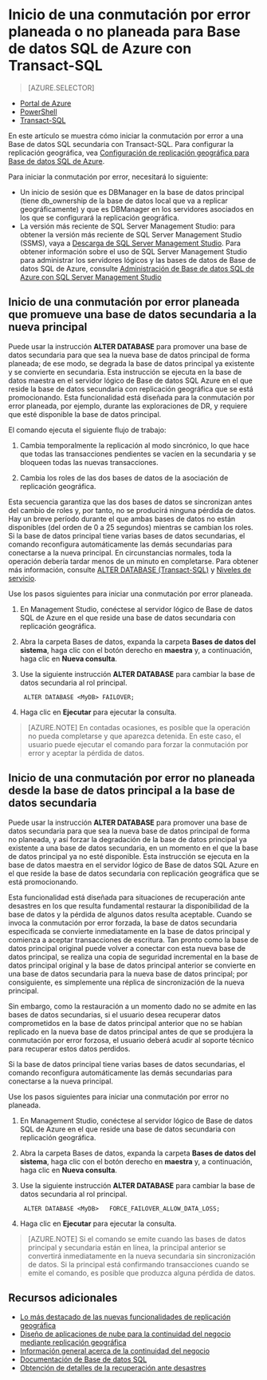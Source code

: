 <properties 
    pageTitle="Inicio de una conmutación por error planeada o no planeada para Base de datos SQL de Azure con Transact-SQL | Microsoft Azure" 
    description="Inicio de una conmutación por error planeada o no planeada para Base de datos SQL de Azure con Transact-SQL" 
    services="sql-database" 
    documentationCenter="" 
    authors="carlrabeler" 
    manager="jhubbard" 
    editor=""/>

<tags
    ms.service="sql-database"
    ms.devlang="NA"
    ms.topic="article"
    ms.tgt_pltfrm="NA"
    ms.workload="data-management"
    ms.date="04/27/2016"
    ms.author="carlrab"/>

# Inicio de una conmutación por error planeada o no planeada para Base de datos SQL de Azure con Transact-SQL


> [AZURE.SELECTOR]
- [Portal de Azure](sql-database-geo-replication-failover-portal.md)
- [PowerShell](sql-database-geo-replication-failover-powershell.md)
- [Transact-SQL](sql-database-geo-replication-failover-transact-sql.md)


En este artículo se muestra cómo iniciar la conmutación por error a una Base de datos SQL secundaria con Transact-SQL. Para configurar la replicación geográfica, vea [Configuración de replicación geográfica para Base de datos SQL de Azure](sql-database-geo-replication-transact-sql.md).



Para iniciar la conmutación por error, necesitará lo siguiente:

- Un inicio de sesión que es DBManager en la base de datos principal (tiene db\_ownership de la base de datos local que va a replicar geográficamente) y que es DBManager en los servidores asociados en los que se configurará la replicación geográfica.
- La versión más reciente de SQL Server Management Studio: para obtener la versión más reciente de SQL Server Management Studio (SSMS), vaya a [Descarga de SQL Server Management Studio](https://msdn.microsoft.com/library/mt238290.aspx). Para obtener información sobre el uso de SQL Server Management Studio para administrar los servidores lógicos y las bases de datos de Base de datos SQL de Azure, consulte [Administración de Base de datos SQL de Azure con SQL Server Management Studio](sql-database-manage-azure-ssms.md)



## Inicio de una conmutación por error planeada que promueve una base de datos secundaria a la nueva principal

Puede usar la instrucción **ALTER DATABASE** para promover una base de datos secundaria para que sea la nueva base de datos principal de forma planeada; de ese modo, se degrada la base de datos principal ya existente y se convierte en secundaria. Esta instrucción se ejecuta en la base de datos maestra en el servidor lógico de Base de datos SQL Azure en el que reside la base de datos secundaria con replicación geográfica que se está promocionando. Esta funcionalidad está diseñada para la conmutación por error planeada, por ejemplo, durante las exploraciones de DR, y requiere que esté disponible la base de datos principal.

El comando ejecuta el siguiente flujo de trabajo:

1. Cambia temporalmente la replicación al modo sincrónico, lo que hace que todas las transacciones pendientes se vacíen en la secundaria y se bloqueen todas las nuevas transacciones.

2. Cambia los roles de las dos bases de datos de la asociación de replicación geográfica.

Esta secuencia garantiza que las dos bases de datos se sincronizan antes del cambio de roles y, por tanto, no se producirá ninguna pérdida de datos. Hay un breve período durante el que ambas bases de datos no están disponibles (del orden de 0 a 25 segundos) mientras se cambian los roles. Si la base de datos principal tiene varias bases de datos secundarias, el comando reconfigura automáticamente las demás secundarias para conectarse a la nueva principal. En circunstancias normales, toda la operación debería tardar menos de un minuto en completarse. Para obtener más información, consulte [ALTER DATABASE (Transact-SQL)](https://msdn.microsoft.com/library/mt574871.aspx) y [Niveles de servicio](sql-database-service-tiers.md).


Use los pasos siguientes para iniciar una conmutación por error planeada.

1. En Management Studio, conéctese al servidor lógico de Base de datos SQL de Azure en el que reside una base de datos secundaria con replicación geográfica.

2. Abra la carpeta Bases de datos, expanda la carpeta **Bases de datos del sistema**, haga clic con el botón derecho en **maestra** y, a continuación, haga clic en **Nueva consulta**.

3. Use la siguiente instrucción **ALTER DATABASE** para cambiar la base de datos secundaria al rol principal.

        ALTER DATABASE <MyDB> FAILOVER;

4. Haga clic en **Ejecutar** para ejecutar la consulta.

>[AZURE.NOTE] En contadas ocasiones, es posible que la operación no pueda completarse y que aparezca detenida. En este caso, el usuario puede ejecutar el comando para forzar la conmutación por error y aceptar la pérdida de datos.


## Inicio de una conmutación por error no planeada desde la base de datos principal a la base de datos secundaria

Puede usar la instrucción **ALTER DATABASE** para promover una base de datos secundaria para que sea la nueva base de datos principal de forma no planeada, y así forzar la degradación de la base de datos principal ya existente a una base de datos secundaria, en un momento en el que la base de datos principal ya no esté disponible. Esta instrucción se ejecuta en la base de datos maestra en el servidor lógico de Base de datos SQL Azure en el que reside la base de datos secundaria con replicación geográfica que se está promocionando.

Esta funcionalidad está diseñada para situaciones de recuperación ante desastres en los que resulta fundamental restaurar la disponibilidad de la base de datos y la pérdida de algunos datos resulta aceptable. Cuando se invoca la conmutación por error forzada, la base de datos secundaria especificada se convierte inmediatamente en la base de datos principal y comienza a aceptar transacciones de escritura. Tan pronto como la base de datos principal original puede volver a conectar con esta nueva base de datos principal, se realiza una copia de seguridad incremental en la base de datos principal original y la base de datos principal anterior se convierte en una base de datos secundaria para la nueva base de datos principal; por consiguiente, es simplemente una réplica de sincronización de la nueva principal.

Sin embargo, como la restauración a un momento dado no se admite en las bases de datos secundarias, si el usuario desea recuperar datos comprometidos en la base de datos principal anterior que no se habían replicado en la nueva base de datos principal antes de que se produjera la conmutación por error forzosa, el usuario deberá acudir al soporte técnico para recuperar estos datos perdidos.

Si la base de datos principal tiene varias bases de datos secundarias, el comando reconfigura automáticamente las demás secundarias para conectarse a la nueva principal.

Use los pasos siguientes para iniciar una conmutación por error no planeada.

1. En Management Studio, conéctese al servidor lógico de Base de datos SQL de Azure en el que reside una base de datos secundaria con replicación geográfica.

2. Abra la carpeta Bases de datos, expanda la carpeta **Bases de datos del sistema**, haga clic con el botón derecho en **maestra** y, a continuación, haga clic en **Nueva consulta**.

3. Use la siguiente instrucción **ALTER DATABASE** para cambiar la base de datos secundaria al rol principal.

        ALTER DATABASE <MyDB>   FORCE_FAILOVER_ALLOW_DATA_LOSS;

4. Haga clic en **Ejecutar** para ejecutar la consulta.

>[AZURE.NOTE] Si el comando se emite cuando las bases de datos principal y secundaria están en línea, la principal anterior se convertirá inmediatamente en la nueva secundaria sin sincronización de datos. Si la principal está confirmando transacciones cuando se emite el comando, es posible que produzca alguna pérdida de datos.



## Recursos adicionales

- [Lo más destacado de las nuevas funcionalidades de replicación geográfica](https://azure.microsoft.com/blog/spotlight-on-new-capabilities-of-azure-sql-database-geo-replication/)
- [Diseño de aplicaciones de nube para la continuidad del negocio mediante replicación geográfica](sql-database-designing-cloud-solutions-for-disaster-recovery.md)
- [Información general acerca de la continuidad del negocio](sql-database-business-continuity.md)
- [Documentación de Base de datos SQL](https://azure.microsoft.com/services/sql-database/)
- [Obtención de detalles de la recuperación ante desastres](sql-database-disaster-recovery-drills.md)

<!---HONumber=AcomDC_0504_2016-->